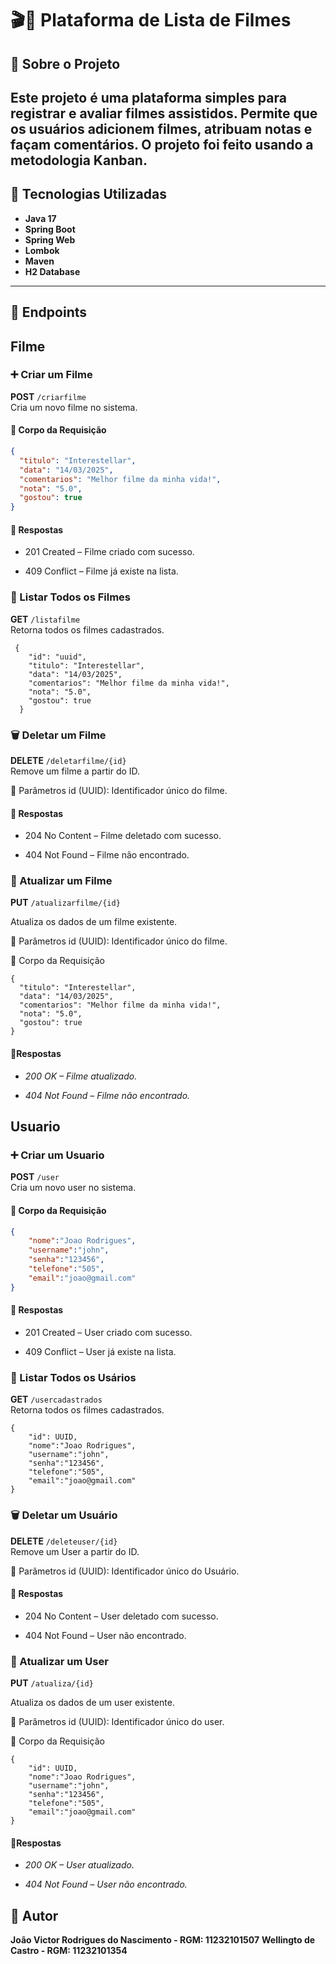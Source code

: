 # 🎬🍿 Plataforma de Lista de Filmes

## 📌 Sobre o Projeto
Este projeto é uma plataforma simples para registrar e avaliar filmes assistidos. Permite que os usuários adicionem filmes, atribuam notas e façam comentários.
O projeto foi feito usando a metodologia Kanban.
---

## 🚀 Tecnologias Utilizadas
- **Java 17**
- **Spring Boot**
- **Spring Web**
- **Lombok**
- **Maven**
- **H2 Database**

---

## 📁 Endpoints

## Filme

### ➕ Criar um Filme

**POST** `/criarfilme`  
Cria um novo filme no sistema.

#### 🔸 Corpo da Requisição
```json
{
  "titulo": "Interestellar",
  "data": "14/03/2025",
  "comentarios": "Melhor filme da minha vida!",
  "nota": "5.0",
  "gostou": true
}
```
#### 🔸 Respostas
- 201 Created – Filme criado com sucesso.

- 409 Conflict – Filme já existe na lista.

### 📃 Listar Todos os Filmes
**GET** `/listafilme`  
Retorna todos os filmes cadastrados.

```
 {
    "id": "uuid",
    "titulo": "Interestellar",
    "data": "14/03/2025",
    "comentarios": "Melhor filme da minha vida!",
    "nota": "5.0",
    "gostou": true
  }
```

### 🗑️ Deletar um Filme
**DELETE** `/deletarfilme/{id}`  
Remove um filme a partir do ID.

🔸 Parâmetros
id (UUID): Identificador único do filme.

#### 🔸 Respostas
- 204 No Content – Filme deletado com sucesso.

- 404 Not Found – Filme não encontrado.


### 🔄 Atualizar um Filme
**PUT** `/atualizarfilme/{id}`

Atualiza os dados de um filme existente.

🔸 Parâmetros
id (UUID): Identificador único do filme.

🔸 Corpo da Requisição

```
{
  "titulo": "Interestellar",
  "data": "14/03/2025",
  "comentarios": "Melhor filme da minha vida!",
  "nota": "5.0",
  "gostou": true
}
```

#### 🔸Respostas

- *200 OK – Filme atualizado.*

- *404 Not Found – Filme não encontrado.*


## Usuario

### ➕ Criar um Usuario

**POST** `/user`  
Cria um novo user no sistema.

#### 🔸 Corpo da Requisição
```json
{
    "nome":"Joao Rodrigues",
    "username":"john",
    "senha":"123456",
    "telefone":"505",
    "email":"joao@gmail.com"
}
```

#### 🔸 Respostas
- 201 Created – User criado com sucesso.

- 409 Conflict – User já existe na lista.

### 📃 Listar Todos os Usários
**GET** `/usercadastrados`  
Retorna todos os filmes cadastrados.

```
{
    "id": UUID,
    "nome":"Joao Rodrigues",
    "username":"john",
    "senha":"123456",
    "telefone":"505",
    "email":"joao@gmail.com"
}
```

### 🗑️ Deletar um Usuário
**DELETE** `/deleteuser/{id}`  
Remove um User a partir do ID.

🔸 Parâmetros
id (UUID): Identificador único do Usuário.

#### 🔸 Respostas
- 204 No Content – User deletado com sucesso.

- 404 Not Found – User não encontrado.


### 🔄 Atualizar um User
**PUT** `/atualiza/{id}`

Atualiza os dados de um user existente.

🔸 Parâmetros
id (UUID): Identificador único do user.

🔸 Corpo da Requisição

```
{
    "id": UUID,
    "nome":"Joao Rodrigues",
    "username":"john",
    "senha":"123456",
    "telefone":"505",
    "email":"joao@gmail.com"
}
```

#### 🔸Respostas

- *200 OK – User atualizado.*

- *404 Not Found – User não encontrado.*


## 📌 Autor
**João Victor Rodrigues do Nascimento - RGM: 11232101507**
**Wellingto de Castro - RGM: 11232101354**


